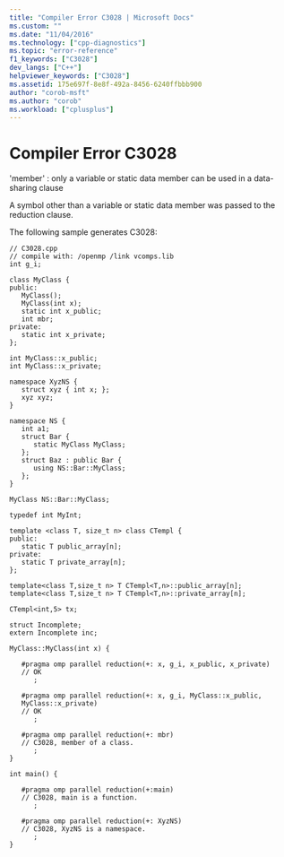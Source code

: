 ```yaml
---
title: "Compiler Error C3028 | Microsoft Docs"
ms.custom: ""
ms.date: "11/04/2016"
ms.technology: ["cpp-diagnostics"]
ms.topic: "error-reference"
f1_keywords: ["C3028"]
dev_langs: ["C++"]
helpviewer_keywords: ["C3028"]
ms.assetid: 175e697f-8e8f-492a-8456-6240ffbbb900
author: "corob-msft"
ms.author: "corob"
ms.workload: ["cplusplus"]
---
```

# Compiler Error C3028

'member' : only a variable or static data member can be used in a data-sharing clause

A symbol other than a variable or static data member was passed to the reduction clause.

The following sample generates C3028:

```
// C3028.cpp
// compile with: /openmp /link vcomps.lib
int g_i;

class MyClass {
public:
   MyClass();
   MyClass(int x);
   static int x_public;
   int mbr;
private:
   static int x_private;
};

int MyClass::x_public;
int MyClass::x_private;

namespace XyzNS {
   struct xyz { int x; };
   xyz xyz;
}

namespace NS {
   int a1;
   struct Bar {
      static MyClass MyClass;
   };
   struct Baz : public Bar {
      using NS::Bar::MyClass;
   };
}

MyClass NS::Bar::MyClass;

typedef int MyInt;

template <class T, size_t n> class CTempl {
public:
   static T public_array[n];
private:
   static T private_array[n];
};

template<class T,size_t n> T CTempl<T,n>::public_array[n];
template<class T,size_t n> T CTempl<T,n>::private_array[n];

CTempl<int,5> tx;

struct Incomplete;
extern Incomplete inc;

MyClass::MyClass(int x) {

   #pragma omp parallel reduction(+: x, g_i, x_public, x_private)
   // OK
      ;

   #pragma omp parallel reduction(+: x, g_i, MyClass::x_public,
   MyClass::x_private)
   // OK
      ;

   #pragma omp parallel reduction(+: mbr)
   // C3028, member of a class.
      ;
}

int main() {

   #pragma omp parallel reduction(+:main)
   // C3028, main is a function.
      ;

   #pragma omp parallel reduction(+: XyzNS)
   // C3028, XyzNS is a namespace.
      ;
}
```